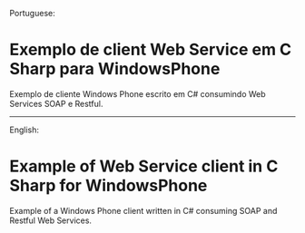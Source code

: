 Portuguese:  
# Exemplo de client Web Service em C Sharp para WindowsPhone     

Exemplo de cliente Windows Phone escrito em C# consumindo Web Services SOAP e Restful.  
_______________________________________________________________________________________________
English:  
# Example of Web Service client in C Sharp for WindowsPhone  

Example of a Windows Phone client written in C# consuming SOAP and Restful Web Services.  
